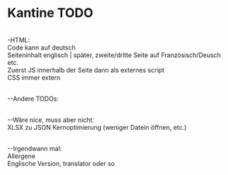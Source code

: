 # Kantine TODO

<br>-HTML:
<br> Code kann auf deutsch
<br> Seiteninhalt englisch | später, zweite/dritte Seite auf Französisch/Deusch etc.
<br> Zuerst JS innerhalb der Seite dann als externes script
<br> CSS immer extern

<br>--Andere TODOs:

<br>--Wäre nice, muss aber nicht:
<br>XLSX zu JSON Kernoptimierung (weniger Datein öffnen, etc.)

<br>--Irgendwann mal:
<br>Allergene
<br>Englische Version, translator oder so
